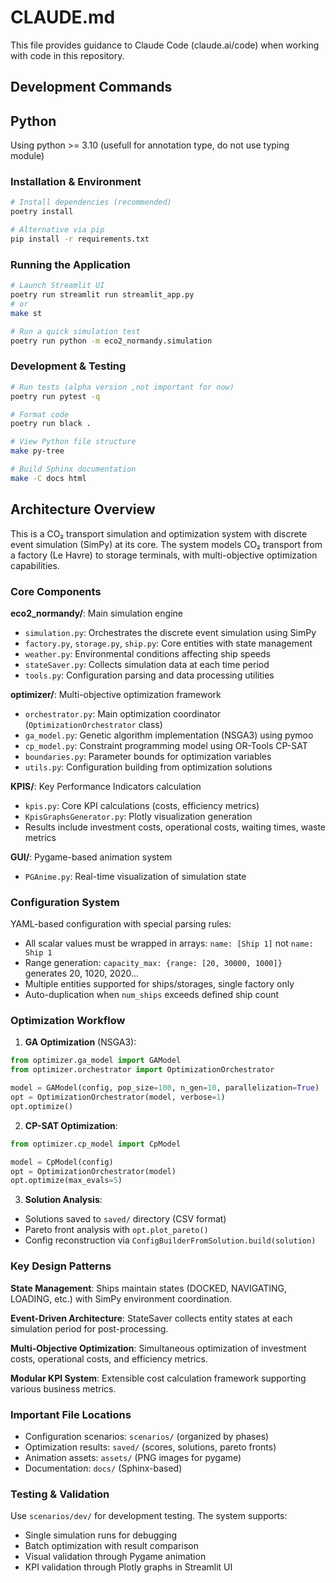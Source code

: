 # CLAUDE.md

This file provides guidance to Claude Code (claude.ai/code) when working with code in this repository.

## Development Commands

## Python
Using python >= 3.10 
(usefull for annotation type, do not use typing module)

### Installation & Environment
```bash
# Install dependencies (recommended)
poetry install

# Alternative via pip
pip install -r requirements.txt
```

### Running the Application
```bash
# Launch Streamlit UI
poetry run streamlit run streamlit_app.py
# or
make st

# Run a quick simulation test
poetry run python -m eco2_normandy.simulation
```

### Development & Testing
```bash
# Run tests (alpha version ,not important for now)
poetry run pytest -q

# Format code
poetry run black .

# View Python file structure
make py-tree

# Build Sphinx documentation
make -C docs html
```

## Architecture Overview

This is a CO₂ transport simulation and optimization system with discrete event simulation (SimPy) at its core. The system models CO₂ transport from a factory (Le Havre) to storage terminals, with multi-objective optimization capabilities.

### Core Components

**eco2_normandy/**: Main simulation engine
- `simulation.py`: Orchestrates the discrete event simulation using SimPy
- `factory.py`, `storage.py`, `ship.py`: Core entities with state management
- `weather.py`: Environmental conditions affecting ship speeds
- `stateSaver.py`: Collects simulation data at each time period
- `tools.py`: Configuration parsing and data processing utilities

**optimizer/**: Multi-objective optimization framework
- `orchestrator.py`: Main optimization coordinator (`OptimizationOrchestrator` class)
- `ga_model.py`: Genetic algorithm implementation (NSGA3) using pymoo
- `cp_model.py`: Constraint programming model using OR-Tools CP-SAT
- `boundaries.py`: Parameter bounds for optimization variables
- `utils.py`: Configuration building from optimization solutions

**KPIS/**: Key Performance Indicators calculation
- `kpis.py`: Core KPI calculations (costs, efficiency metrics)
- `KpisGraphsGenerator.py`: Plotly visualization generation
- Results include investment costs, operational costs, waiting times, waste metrics

**GUI/**: Pygame-based animation system
- `PGAnime.py`: Real-time visualization of simulation state

### Configuration System

YAML-based configuration with special parsing rules:
- All scalar values must be wrapped in arrays: `name: [Ship 1]` not `name: Ship 1`
- Range generation: `capacity_max: {range: [20, 30000, 1000]}` generates 20, 1020, 2020...
- Multiple entities supported for ships/storages, single factory only
- Auto-duplication when `num_ships` exceeds defined ship count

### Optimization Workflow

1. **GA Optimization** (NSGA3):
```python
from optimizer.ga_model import GAModel
from optimizer.orchestrator import OptimizationOrchestrator

model = GAModel(config, pop_size=100, n_gen=10, parallelization=True)
opt = OptimizationOrchestrator(model, verbose=1)
opt.optimize()
```

2. **CP-SAT Optimization**:
```python
from optimizer.cp_model import CpModel

model = CpModel(config)
opt = OptimizationOrchestrator(model)
opt.optimize(max_evals=5)
```

3. **Solution Analysis**:
- Solutions saved to `saved/` directory (CSV format)
- Pareto front analysis with `opt.plot_pareto()`
- Config reconstruction via `ConfigBuilderFromSolution.build(solution)`

### Key Design Patterns

**State Management**: Ships maintain states (DOCKED, NAVIGATING, LOADING, etc.) with SimPy environment coordination.

**Event-Driven Architecture**: StateSaver collects entity states at each simulation period for post-processing.

**Multi-Objective Optimization**: Simultaneous optimization of investment costs, operational costs, and efficiency metrics.

**Modular KPI System**: Extensible cost calculation framework supporting various business metrics.

### Important File Locations

- Configuration scenarios: `scenarios/` (organized by phases)
- Optimization results: `saved/` (scores, solutions, pareto fronts)
- Animation assets: `assets/` (PNG images for pygame)
- Documentation: `docs/` (Sphinx-based)

### Testing & Validation

Use `scenarios/dev/` for development testing. The system supports:
- Single simulation runs for debugging
- Batch optimization with result comparison
- Visual validation through Pygame animation
- KPI validation through Plotly graphs in Streamlit UI